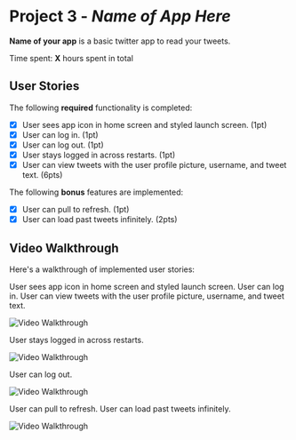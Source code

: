 # Project 3 - *Name of App Here*

**Name of your app** is a basic twitter app to read your tweets.

Time spent: **X** hours spent in total

## User Stories

The following **required** functionality is completed:

- [x] User sees app icon in home screen and styled launch screen. (1pt)
- [x] User can log in. (1pt)
- [x] User can log out. (1pt)
- [x] User stays logged in across restarts. (1pt)
- [x] User can view tweets with the user profile picture, username, and tweet text. (6pts)

The following **bonus** features are implemented:

- [x] User can pull to refresh. (1pt)
- [x] User can load past tweets infinitely. (2pts)

## Video Walkthrough

Here's a walkthrough of implemented user stories:

User sees app icon in home screen and styled launch screen.
User can log in.
User can view tweets with the user profile picture, username, and tweet text.

<img src='http://g.recordit.co/LsOSzvAE5v.gif' title='Video Walkthrough' width='' alt='Video Walkthrough' />

User stays logged in across restarts.

<img src='http://g.recordit.co/u20rkxqhxL.gif' title='Video Walkthrough' width='' alt='Video Walkthrough' />

User can log out.

<img src='http://g.recordit.co/ikFCNVMoIL.gif' title='Video Walkthrough' width='' alt='Video Walkthrough' />

User can pull to refresh.
User can load past tweets infinitely.

<img src='http://g.recordit.co/apCOtQbZ14.gif' title='Video Walkthrough' width='' alt='Video Walkthrough' />


